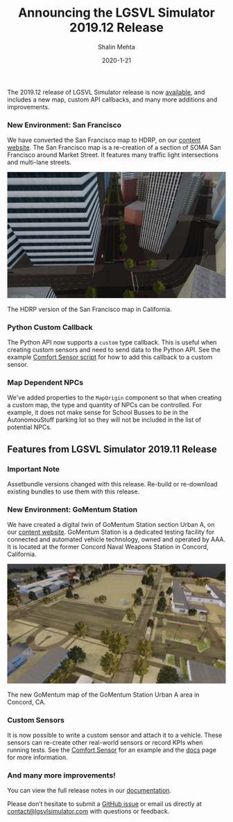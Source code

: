 ﻿---
date: 2020-1-21
title: Announcing the LGSVL Simulator 2019.12 Release
author: Shalin Mehta
preview: The LGSVL Simulator 2019.12 release is now available, and includes a new map, custom API callbacks, and many more additions and improvements.
category: announcement
featuredImage: images/2020-01-21-2019-12-release-san-francisco.png
---

The 2019.12 release of LGSVL Simulator release is now [available](https://github.com/lgsvl/simulator/releases/tag/2019.12), and includes a new map, custom API callbacks, and many more additions and improvements.

### New Environment: San Francisco

We have converted the San Francisco map to HDRP, on our [content website](https://content.lgsvlsimulator.com/maps/sanfrancisco/). The San Francisco map is a re-creation of a section of SOMA San Francisco around Market Street. It features many traffic light intersections and multi-lane streets.

![San Francisco map](images/2020-01-21-2019-12-release-san-francisco.png)

The HDRP version of the San Francisco map in California.

### Python Custom Callback

The Python API now supports a `custom` type callback. This is useful when creating custom sensors and need to send data to the Python API. See the example [Comfort Sensor script](https://github.com/lgsvl/ComfortSensor/blob/master/ComfortSensor.cs#L69) for how to add this callback to a custom sensor.

### Map Dependent NPCs

We've added properties to the `MapOrigin` component so that when creating a custom map, the type and quantity of NPCs can be controlled. For example, it does not make sense for School Busses to be in the AutonomouStuff parking lot so they will not be included in the list of potential NPCs.

## Features from LGSVL Simulator 2019.11 Release

### Important Note

Assetbundle versions changed with this release. Re-build or re-download existing bundles to use them with this release.

### New Environment: GoMentum Station

We have created a digital twin of GoMentum Station section Urban A, on our [content website](https://content.lgsvlsimulator.com/maps/gomentum/). GoMentum Station is a dedicated testing facility for connected and automated vehicle technology, owned and operated by AAA. It is located at the former Concord Naval Weapons Station in Concord, California.

![GoMentum map](images/2020-01-21-2019-12-release-gomentum.png)

The new GoMentum map of the GoMentum Station Urban A area in Concord, CA.

### Custom Sensors

It is now possible to write a custom sensor and attach it to a vehicle. These sensors can re-create other real-world sensors or record KPIs when running tests. See the [Comfort Sensor](https://github.com/lgsvl/ComfortSensor) for an example and the [docs](https://www.lgsvlsimulator.com/docs/sensor-plugins/) page for more information.

### And many more improvements!

You can view the full release notes in our [documentation](https://www.lgsvlsimulator.com/docs/changelog/).

Please don’t hesitate to submit a [GitHub issue](https://github.com/lgsvl/simulator/issues) or email us directly at [contact@lgsvlsimulator.com](mailto:contact@lgsvlsimulator.com) with questions or feedback.
